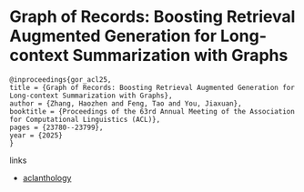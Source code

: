 # Graph of Records: Boosting Retrieval Augmented Generation for Long-context Summarization with Graphs

```
@inproceedings{gor_acl25,
title = {Graph of Records: Boosting Retrieval Augmented Generation for Long-context Summarization with Graphs},
author = {Zhang, Haozhen and Feng, Tao and You, Jiaxuan},
booktitle = {Proceedings of the 63rd Annual Meeting of the Association for Computational Linguistics (ACL)},
pages = {23780--23799},
year = {2025}
}
```

links
- [aclanthology](https://aclanthology.org/2025.acl-long.1159/)
